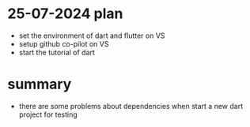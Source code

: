 # 25-07-2024 plan
- set the environment of dart and flutter on VS
- setup github co-pilot on VS
- start the tutorial of dart

# summary
- there are some problems about dependencies when start a new dart project for testing

